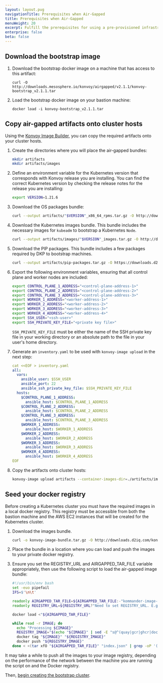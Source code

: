 ```yaml
---
layout: layout.pug
navigationTitle: Prerequisites when Air-Gapped
title: Prerequisites when Air-Gapped
menuWeight: 20
excerpt: Fulfill the prerequisites for using a pre-provisioned infrastructure when Air-Gapped
enterprise: false
beta: false
---
```


## Download the bootstrap image

1.  Download the bootstrap docker image on a machine that has access to this artifact:

    ```docker
    curl -O http://downloads.mesosphere.io/konvoy/airgapped/v2.1.1/konvoy-bootstrap_v2.1.1.tar
    ```

1.  Load the bootstrap docker image on your bastion machine:

    ```docker
    docker load -i konvoy-bootstrap_v2.1.1.tar
    ```

## Copy air-gapped artifacts onto cluster hosts

Using the [Konvoy Image Builder](../../../image-builder), you can copy the required artifacts onto your cluster hosts.

1.  Create the directories where you will place the air-gapped bundles:

    ```bash
    mkdir artifacts
    mkdir artifacts/images
    ```

1.  Define an environment variable for the Kubernetes version that corresponds with Konvoy release you are installing. You can find the correct Kubernetes version by checking the release notes for the release you are installing:

    ```bash
    export VERSION=1.21.6
    ```

1.  Download the OS packages bundle:

    ```bash
    curl --output artifacts/"$VERSION"_x86_64_rpms.tar.gz -O http://downloads.d2iq.com/konvoy/airgapped/os-packages_"$VERSION"_x86_64_rpms.tar.gz
    ```

1.  Download the Kubernetes images bundle. This bundle includes the necessary images for `kubeadm` to bootstrap a Kubernetes `Node`.

    ```bash
    curl --output artifacts/images/"$VERSION"_images.tar.gz -O http://downloads.d2iq.com/konvoy/airgapped/kubernetes_image_bundle_v"$VERSION"_linux_amd64.tar.gz
    ```

1.  Download the PIP packages. This bundle includes a few packages required by DKP to bootstrap machines.

    ```bash
    curl --output artifacts/pip-packages.tar.gz -O https://downloads.d2iq.com/konvoy/airgapped/pip-packages/pip-packages.tar.gz
    ```

1.  Export the following environment variables, ensuring that all control plane and worker nodes are included:

    ```bash
    export CONTROL_PLANE_1_ADDRESS="<control-plane-address-1>"
    export CONTROL_PLANE_2_ADDRESS="<control-plane-address-2>"
    export CONTROL_PLANE_3_ADDRESS="<control-plane-address-3>"
    export WORKER_1_ADDRESS="<worker-address-1>"
    export WORKER_2_ADDRESS="<worker-address-2>"
    export WORKER_3_ADDRESS="<worker-address-3>"
    export WORKER_4_ADDRESS="<worker-address-4>"
    export SSH_USER="<ssh-user>"
    export SSH_PRIVATE_KEY_FILE="<private key file>"
    ```

    `SSH_PRIVATE_KEY_FILE` must be either the name of the SSH private key file in your working directory or an absolute path to the file in your user's home directory.

1.  Generate an `inventory.yaml` to be used with `konvoy-image upload` in the next step:

    ```yaml
    cat <<EOF > inventory.yaml
    all:
      vars:
        ansible_user: $SSH_USER
        ansible_port: 22
        ansible_ssh_private_key_file: $SSH_PRIVATE_KEY_FILE
      hosts:
        $CONTROL_PLANE_1_ADDRESS:
          ansible_host: $CONTROL_PLANE_1_ADDRESS
        $CONTROL_PLANE_2_ADDRESS:
          ansible_host: $CONTROL_PLANE_2_ADDRESS
        $CONTROL_PLANE_3_ADDRESS:
          ansible_host: $CONTROL_PLANE_3_ADDRESS
        $WORKER_1_ADDRESS:
          ansible_host: $WORKER_1_ADDRESS
        $WORKER_2_ADDRESS:
          ansible_host: $WORKER_2_ADDRESS
        $WORKER_3_ADDRESS:
          ansible_host: $WORKER_3_ADDRESS
        $WORKER_4_ADDRESS:
          ansible_host: $WORKER_4_ADDRESS
    EOF
    ```

1.  Copy the artifacts onto cluster hosts:

    ```bash
    konvoy-image upload artifacts --container-images-dir=./artifacts/images/ --os-packages-bundle=./artifacts/"$VERSION"_"$BUNDLE_OS".tar.gz --pip-packages-bundle=./artifacts/pip-packages.tar.gz
    ```

## Seed your docker registry

Before creating a Kubernetes cluster you must have the required images in a local docker registry. This registry must be accessible from both the bastion machine and the AWS EC2 instances that will be created for the Kubernetes cluster.

1.  Download the images bundle.

    ```bash
    curl -o konvoy-image-bundle.tar.gz -O http://downloads.d2iq.com/konvoy/airgapped/v2.1.1/konvoy_image_bundle_v2.1.1_linux_amd64.tar.gz
    ```

1. Place the bundle in a location where you can load and push the images to your private docker registry.

1. Ensure you set the REGISTRY_URL and AIRGAPPED_TAR_FILE variable appropriately, then use the following script to load the air-gapped image bundle:

    ``` sh
    #!/usr/bin/env bash
    set -euo pipefail
    IFS=$'\n\t'

    readonly AIRGAPPED_TAR_FILE=${AIRGAPPED_TAR_FILE:-"kommander-image-bundle.tar"}
    readonly REGISTRY_URL=${REGISTRY_URL?"Need to set REGISTRY_URL. E.g: 10.23.45.67:5000"}

    docker load <"${AIRGAPPED_TAR_FILE}"

    while read -r IMAGE; do
      echo "Processing ${IMAGE}"
      REGISTRY_IMAGE="$(echo "${IMAGE}" | sed -E "s@^(quay|gcr|ghcr|docker|k8s.gcr).io@${REGISTRY_URL}@")"
      docker tag "${IMAGE}" "${REGISTRY_IMAGE}"
      docker push "${REGISTRY_IMAGE}"
    done < <(tar xfO "${AIRGAPPED_TAR_FILE}" "index.json" | grep -oP '(?<="io.containerd.image.name":").*?(?=",)')
    ```

It may take a while to push all the images to your image registry, depending on the performance of the network between the machine you are running the script on and the Docker registry.

Then, [begin creating the bootstrap cluster][bootstrap].

[bootstrap]: ../bootstrap
